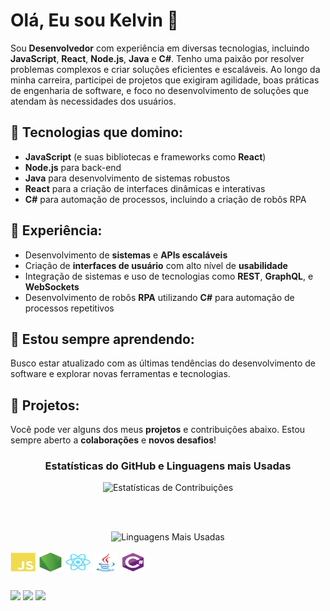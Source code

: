 # Olá, Eu sou Kelvin 👋

Sou **Desenvolvedor** com experiência em diversas tecnologias, incluindo **JavaScript**, **React**, **Node.js**, **Java** e **C#**. Tenho uma paixão por resolver problemas complexos e criar soluções eficientes e escaláveis. Ao longo da minha carreira, participei de projetos que exigiram agilidade, boas práticas de engenharia de software, e foco no desenvolvimento de soluções que atendam às necessidades dos usuários.

## 🔧 Tecnologias que domino:
- **JavaScript** (e suas bibliotecas e frameworks como **React**)
- **Node.js** para back-end
- **Java** para desenvolvimento de sistemas robustos
- **React** para a criação de interfaces dinâmicas e interativas
- **C#** para automação de processos, incluindo a criação de robôs RPA

## 💼 Experiência:
- Desenvolvimento de **sistemas** e **APIs escaláveis**
- Criação de **interfaces de usuário** com alto nível de **usabilidade**
- Integração de sistemas e uso de tecnologias como **REST**, **GraphQL**, e **WebSockets**
- Desenvolvimento de robôs **RPA** utilizando **C#** para automação de processos repetitivos

## 🚀 Estou sempre aprendendo:
Busco estar atualizado com as últimas tendências do desenvolvimento de software e explorar novas ferramentas e tecnologias.

## 📂 Projetos:
Você pode ver alguns dos meus **projetos** e contribuições abaixo. Estou sempre aberto a **colaborações** e **novos desafios**!



<div align="center">
  <!-- Título explicativo -->
  <h3>Estatísticas do GitHub e Linguagens mais Usadas</h3>
  
  <!-- Exibindo as estatísticas de contribuições -->
  <img height="180em" src="https://github-readme-stats.vercel.app/api?username=kelvinlucius&show_icons=true&theme=dark&include_all_commits=true&count_private=true" alt="Estatísticas de Contribuições"/>
  
  <!-- Espaço entre as imagens -->
  <br><br>
  
  <!-- Exibindo as linguagens mais utilizadas -->
  <img height="180em" src="https://github-readme-stats.vercel.app/api/top-langs/?username=kelvinlucius&layout=compact&langs_count=7&theme=dark" alt="Linguagens Mais Usadas"/>
</div>
  
  </div>
<div style="display: inline_block"><br>
  <img align="center" alt="Kelvin-Js" height="30" width="40" src="https://raw.githubusercontent.com/devicons/devicon/master/icons/javascript/javascript-plain.svg">
  <img align="center" alt="Kelvin-NodeJS" height="30" width="40" src="https://raw.githubusercontent.com/devicons/devicon/master/icons/nodejs/nodejs-original.svg">
  <img align="center" alt="Kelvin-React" height="30" width="40" src="https://raw.githubusercontent.com/devicons/devicon/master/icons/react/react-original.svg">
  <img align="center" alt="Kelvin-Java" height="30" width="40" src="https://raw.githubusercontent.com/devicons/devicon/master/icons/java/java-original.svg">
  <img align="center" alt="Kelvin-CSharp" height="30" width="40" src="https://raw.githubusercontent.com/devicons/devicon/master/icons/csharp/csharp-original.svg">
</div>

##

<div>
   <a href="https://www.instagram.com/kelvinn.dev" target="_blank"><img src="https://img.shields.io/badge/-Instagram-%23E4405F?style=for-the-badge&logo=instagram&logoColor=white" target="_blank"></a>
  <a href = "mailto:kelvin.lucius@hotmail.com"><img src="https://img.shields.io/badge/-Gmail-%23333?style=for-the-badge&logo=gmail&logoColor=white)png" target="_blank"></a>
  <a href="https://www.linkedin.com/in/kelvin-lucios-85b835192" target="_blank"><img src="https://img.shields.io/badge/-LinkedIn-%230077B5?style=for-the-badge&logo=linkedin&logoColor=white" target="_blank"></a>
  
</div>
